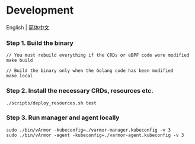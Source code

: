 # Development

English | [简体中文](development.zh_CN.md)

### Step 1. Build the binary
```
// You must rebuild everything if the CRDs or eBPF code were modified
make build

// Build the binary only when the Golang code has been modified
make local
```

### Step 2. Install the necessary CRDs, resources etc.
```
./scripts/deploy_resources.sh test
```

### Step 3. Run manager and agent locally
```
sudo ./bin/vArmor -kubeconfig=./varmor-manager.kubeconfig -v 3
sudo ./bin/vArmor -agent -kubeconfig=./varmor-agent.kubeconfig -v 3
```
